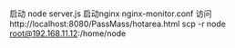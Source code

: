 ##启动 node server.js启动nginx nginx-monitor.conf访问 http://localhost:8080/PassMass/hotarea.htmlscp -r node root@192.168.11.12:/home/node 